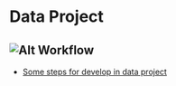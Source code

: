 # Data Project

## ![Alt Workflow](https://en.wikipedia.org/wiki/Cross-industry_standard_process_for_data_mining#/media/File:CRISP-DM_Process_Diagram.png)

* [Some steps for develop in data project](https://github.com/aakashtandel/misc_projects/blob/master/Data%20Science%20Workflow%20Project/Data%20Science%20Workflow.pdf)
